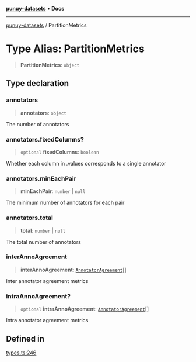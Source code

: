 [**punuy-datasets**](../README.md) • **Docs**

***

[punuy-datasets](../README.md) / PartitionMetrics

# Type Alias: PartitionMetrics

> **PartitionMetrics**: `object`

## Type declaration

### annotators

> **annotators**: `object`

The number of annotators

### annotators.fixedColumns?

> `optional` **fixedColumns**: `boolean`

Whether each column in .values corresponds to a single annotator

### annotators.minEachPair

> **minEachPair**: `number` \| `null`

The minimum number of annotators for each pair

### annotators.total

> **total**: `number` \| `null`

The total number of annotators

### interAnnoAgreement

> **interAnnoAgreement**: [`AnnotatorAgreement`](AnnotatorAgreement.md)[]

Inter annotator agreement metrics

### intraAnnoAgreement?

> `optional` **intraAnnoAgreement**: [`AnnotatorAgreement`](AnnotatorAgreement.md)[]

Intra annotator agreement metrics

## Defined in

[types.ts:246](https://github.com/andrefs/punuy-datasets/blob/f8d87d64b27bdcece01c93c43dac92ad7c33d61a/src/lib/types.ts#L246)
